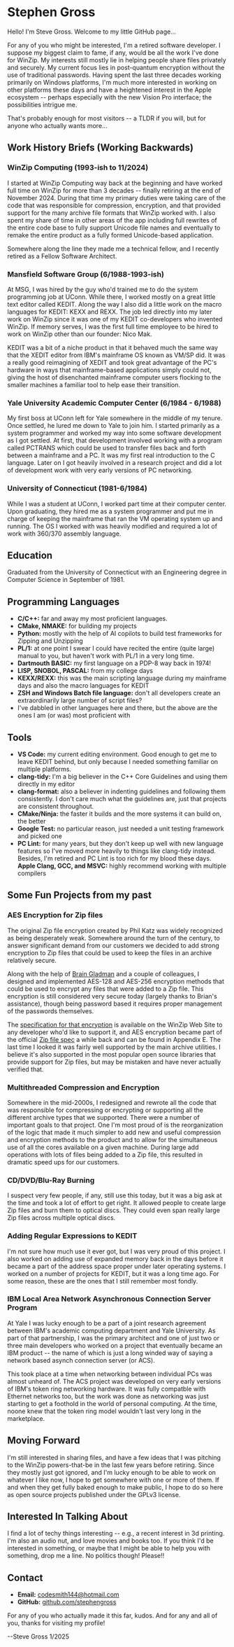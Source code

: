 # Stephen Gross

Hello! I'm Steve Gross. Welcome to my little GitHub page...

For any of you who might be interested, I'm a retired software developer. I suppose my biggest claim to fame, if any, would be all the work I've done for WinZip. My interests still mostly lie in helping people share files privately and securely. My current focus lies in post-quantum encryption without the use of traditional passwords. Having spent the last three decades working primarily on Windows platforms, I'm much more interested in working on other platforms these days and have a heightened interest in the Apple ecosystem -- perhaps especially with the new Vision Pro interface; the possibilities intrigue me.

That's probably enough for most visitors -- a TLDR if you will, but for anyone who actually wants more...

## Work History Briefs (Working Backwards)

### WinZip Computing (1993-ish to 11/2024)

I started at WinZip Computing way back at the beginning and have worked full time on WinZip for more than 3 decades -- finally retiring at the end of November 2024. During that time my primary duties were taking care of the code that was responsible for compression, encryption, and that provided support for the many archive file formats that WinZip worked with. I also spent my share of time in other areas of the app including full rewrites of the entire code base to fully support Unicode file names and eventually to remake the entire product as a fully formed Unicode-based application.

Somewhere along the line they made me a technical fellow, and I recently retired as a Fellow Software Architect.

### Mansfield Software Group (6/1988-1993-ish)

At MSG, I was hired by the guy who'd trained me to do the system programming job at UConn. While there, I worked mostly on a great little text editor called KEDIT. Along the way I also did a little work on the macro languages for KEDIT: KEXX and REXX. The job led directly into my later work on WinZip since it was one of my KEDIT co-developers who invented WinZip. If memory serves, I was the first full time employee to be hired to work on WinZip other than our founder: Nico Mak.

KEDIT was a bit of a niche product in that it behaved much the same way that the XEDIT editor from IBM's mainframe OS known as VM/SP did. It was a really good reimagining of XEDIT and took great advantage of the PC's hardware in ways that mainframe-based applications simply could not, giving the host of disenchanted mainframe computer users flocking to the smaller machines a familiar tool to help ease their transition.  

### Yale University Academic Computer Center (6/1984 - 6/1988)

My first boss at UConn left for Yale somewhere in the middle of my tenure. Once settled, he lured me down to Yale to join him. I started primarily as a system programmer and worked my way into some software development as I got settled. At first, that development involved working with a program called PCTRANS which could be used to transfer files back and forth between a mainframe and a PC. It was my first real introduction to the C language. Later on I got heavily involved in a research project and did a lot of development work with very early versions of PC networking.

### University of Connecticut (1981-6/1984)

While I was a student at UConn, I worked part time at their computer center. Upon graduating, they hired me as a system programmer and put me in charge of keeping the mainframe that ran the VM operating system up and running. The OS I worked with was heavily modified and required a lot of work with 360/370 assembly language.

## Education

Graduated from the University of Connecticut with an Engineering degree in Computer Science in September of 1981.

## Programming Languages

- **C/C++:** far and away my most proficient languages.
- **CMake, NMAKE:** for building my projects
- **Python:** mostly with the help of AI copilots to build test frameworks for Zipping and Unzipping
- **PL/1:** at one point I swear I could have recited the entire (quite large) manual to you, but haven't work with PL/1 in a very long time.
- **Dartmouth BASIC:** my first language on a PDP-8 way back in 1974!
- **LISP, SNOBOL, PASCAL:** from my college days
- **KEXX/REXX:** this was the main scripting language during my mainframe days and also the macro languages for KEDIT
- **ZSH and Windows Batch file language:** don't all developers create an extraordinarily large number of script files?
- I've dabbled in other languages here and there, but the above are the ones I am (or was) most proficient with

## Tools

- **VS Code:** my current editing environment. Good enough to get me to leave KEDIT behind, but only because I needed something familiar on multiple platforms.
- **clang-tidy:** I'm a big believer in the C++ Core Guidelines and using them directly in my editor
- **clang-format:** also a believer in indenting guidelines and following them consistently. I don't care much what the guidelines are, just that projects are consistent throughout.
- **CMake/Ninja:** the faster it builds and the more systems it can build on, the better
- **Google Test:** no particular reason, just needed a unit testing framework and picked one
- **PC Lint:** for many years, but they don't keep up well with new language features so I've moved more heavily to things like clang-tidy instead. Besides, I'm retired and PC Lint is too rich for my blood these days.
**Apple Clang, GCC, and MSVC:** highly recommend working with multiple compilers

## Some Fun Projects from my past

### AES Encryption for Zip files

The original Zip file encryption created by Phil Katz was widely recognized as being desperately weak. Somewhere around the turn of the century, to answer significant demand from our customers we decided to add strong encryption to Zip files that could be used to keep the files in an archive relatively secure.

Along with the help of [Brain Gladman](https://github.com/BrianGladman) and a couple of colleagues, I designed and implemented AES-128 and AES-256 encryption methods that could be used to encrypt any files that were added to a Zip file. This encryption is still considered very secure today (largely thanks to Brian's assistance), though being password based it requires proper management of the passwords themselves.

The [specification for that encryption](https://www.winzip.com/en/support/aes-encryption/?srsltid=AfmBOornT08NRYp81MHBTb6hzZB-hAnWoGO5E4dlFzv8Y5rVt3WOHCwW) is available on the WinZip Web Site to any developer who'd like to support it, and AES encryption became part of the official [Zip file spec](https://pkware.cachefly.net/webdocs/casestudies/APPNOTE.TXT) a while back and can be found in Appendix E. The last time I looked it was fairly well supported by the main archive utilities. I believe it's also supported in the most popular open source libraries that provide support for Zip files, but may be mistaken and have never actually verified that.

### Multithreaded Compression and Encryption

Somewhere in the mid-2000s, I redesigned and rewrote all the code that was responsible for compressing or encrypting or supporting all the different archive types that we supported. There were a number of important goals to that project. One I'm most proud of is the reorganization of the logic that made it much simpler to add new and useful compression and encryption methods to the product and to allow for the simultaneous use of all the cores available on a given machine. During large add operations with lots of files being added to a Zip file, this resulted in dramatic speed ups for our customers.

### CD/DVD/Blu-Ray Burning

I suspect very few people, if any, still use this today, but it was a big ask at the time and took a lot of effort to get right. It allowed people to create large Zip files and burn them to optical discs. They could even span really large Zip files across multiple optical discs.

### Adding Regular Expressions to KEDIT

I'm not sure how much use it ever got, but I was very proud of this project. I also worked on adding use of expanded memory back in the days before it became a part of the address space proper under later operating systems. I worked on a number of projects for KEDIT, but it was a long time ago. For some reason, these are the ones that I still remember most fondly.

### IBM Local Area Network Asynchronous Connection Server Program

At Yale I was lucky enough to be a part of a joint research agreement between IBM's academic computing department and Yale University. As part of that partnership, I was the primary architect and one of just two or three main developers who worked on a project that eventually became an IBM product -- the name of which is just a long winded way of saying a network based asynch connection server (or ACS).

This took place at a time when networking between individual PCs was almost unheard of. The ACS project was developed on very early versions of IBM's token ring networking hardware. It was fully compatble with Ethernet networks too, but the work was done as networking was just starting to get a foothold in the world of personal computing. At the time, noone knew that the token ring model wouldn't last very long in the marketplace.

## Moving Forward

I'm still interested in sharing files, and have a few ideas that I was pitching to the WinZip powers-that-be in the last few years before retiring. Since they mostly just got ignored, and I'm lucky enough to be able to work on whatever I like now, I hope to get somewhere with one or more of them. If and when they get fully baked enough to make public, I hope to do so here as open source projects published under the GPLv3 license.

## Interested In Talking About

I find a lot of techy things interesting -- e.g., a recent interest in 3d printing. I'm also an audio nut, and love movies and books too. If you think I'd be interested in something, or maybe that I might be able to help you with something, drop me a line. No politics though! Please!!

## Contact

- **Email:** [codesmith144@hotmail.com](mailto:codesmith144@hotmail.com)
- **GitHub:** [github.com/stephengross](https://github.com/stephengross)

For any of you who actually made it this far, kudos. And for any and all of you, thanks for visiting my profile!

--Steve Gross 1/2025
